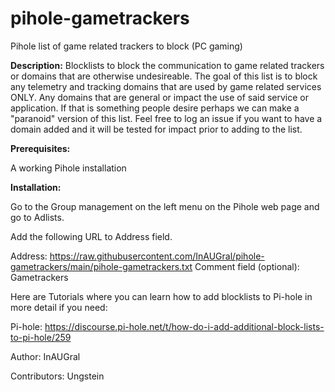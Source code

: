 # pihole-gametrackers
Pihole list of game related trackers to block (PC gaming)

**Description:**
Blocklists to block the communication to game related trackers or domains that are otherwise undesireable.
The goal of this list is to block any telemetry and tracking domains that are used by game related services ONLY. Any domains that are general or impact the use of said service or application. If that is something people desire perhaps we can make a "paranoid" version of this list.
Feel free to log an issue if you want to have a domain added and it will be tested for impact prior to adding to the list.


**Prerequisites:**

A working Pihole installation

**Installation:**

Go to the Group management on the left menu on the Pihole web page and go to Adlists.

Add the following URL to Address field.

Address: https://raw.githubusercontent.com/InAUGral/pihole-gametrackers/main/pihole-gametrackers.txt
Comment field (optional): Gametrackers

Here are Tutorials where you can learn how to add blocklists to  Pi-hole in more detail if you need:

Pi-hole: https://discourse.pi-hole.net/t/how-do-i-add-additional-block-lists-to-pi-hole/259

Author:
InAUGral

Contributors:
Ungstein
